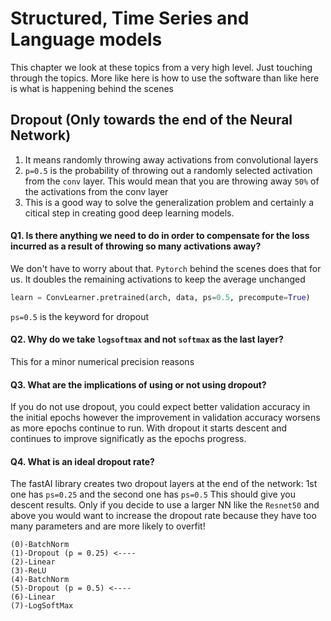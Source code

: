 # Structured, Time Series and Language models
This chapter we look at these topics from a very high level. Just touching through the topics. More like here is how to use the 
software than like here is what is happening behind the scenes

## Dropout (Only towards the end of the Neural Network)
1. It means randomly throwing away activations from convolutional layers
1. `p=0.5` is the probability of throwing out a randomly selected activation from the `conv` layer. This would mean that you are 
throwing away `50%` of the activations from the conv layer
1. This is a good way to solve the generalization problem and certainly a citical step in creating good deep learning models.

#### Q1. Is there anything we need to do in order to compensate for the loss incurred as a result of throwing so many activations away?

We don't have to worry about that. `Pytorch` behind the scenes does that for us. It doubles the remaining activations to keep the
average unchanged
```python
learn = ConvLearner.pretrained(arch, data, ps=0.5, precompute=True)
```
`ps=0.5` is the keyword for dropout
#### Q2. Why do we take `logsoftmax` and not `softmax` as the last layer?
This for a minor numerical precision reasons 
<br>
#### Q3. What are the implications of using or not using dropout?
If you do not use dropout, you could expect better validation accuracy in the initial epochs however the improvement in validation
accuracy worsens as more epochs continue to run. With dropout it starts descent and continues to improve significatly as the
epochs progress. 
#### Q4. What is an ideal dropout rate?
The fastAI library creates two dropout layers at the end of the network: 1st one has `ps=0.25` and the second one has `ps=0.5`
This should give you descent results. Only if you decide to use a larger NN like the `Resnet50` and above you would want to 
increase the dropout rate because they have too many parameters and are more likely to overfit!
```
(0)-BatchNorm
(1)-Dropout (p = 0.25) <----
(2)-Linear
(3)-ReLU
(4)-BatchNorm
(5)-Dropout (p = 0.5) <----
(6)-Linear 
(7)-LogSoftMax
```

